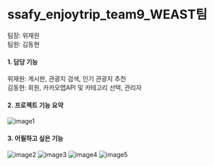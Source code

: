 # ssafy_enjoytrip_team9_WEAST팀
팀장: 위재원 <br>
팀원: 김동현

#### 1. 담당 기능
위재원: 게시판, 관광지 검색, 인기 관광지 추천 <br>
김동현: 회원, 카카오맵API 및 카테고리 선택, 관리자
#### 2. 프로젝트 기능 요약
![image1](https://github.com/jaewonwi/ssafy_enjoytrip_team9/assets/51149110/337e9adc-6072-494e-8047-b292927e2045)
#### 3. 어필하고 싶은 기능
![image2](https://github.com/jaewonwi/ssafy_enjoytrip_team9/assets/51149110/32cbb651-9b2f-4938-8a9c-3d4eeb767c89)
![image3](https://github.com/jaewonwi/ssafy_enjoytrip_team9/assets/51149110/b8bdb581-2389-4050-914a-6e5b7f8ddaae)
![image4](https://github.com/jaewonwi/ssafy_enjoytrip_team9/assets/51149110/44d6ac32-cd56-4555-ae2f-b94d3003c665)
![image5](https://github.com/jaewonwi/ssafy_enjoytrip_team9/assets/51149110/53076e09-e2ef-4d9a-a091-0820442624fb)

